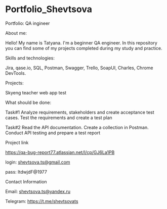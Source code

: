 # Portfolio_Shevtsova

Portfolio: QA ingineer

About me:

Hello! My name is Tatyana. I'm a beginner QA engineer. In this repository you can find some of my projects completed during my study and practice.

Skills and technologies:

Jira, qase.io, SQL, Postman, Swagger, Trello,
SoapUI, Charles, Chrome DevTools.

Projects:

Skyeng teacher web app test

What should be done:

 Task#1 Analyze requirements, stakeholders and create acceptance test cases. Test the requirements and create a test plan
 
 Task#2 Read the API documentation. Create a collection in Postman. Conduct API testing and prepare a test report

Project link

https://qa-bug-report77.atlassian.net/l/cp/GJ6La1PB

login: shevtsova.ts@gmail.com

pass: ItdwjdF@1977

Contact Information

Email: shevtsova.ts@yandex.ru

Telegram: https://t.me/shevtsovats
